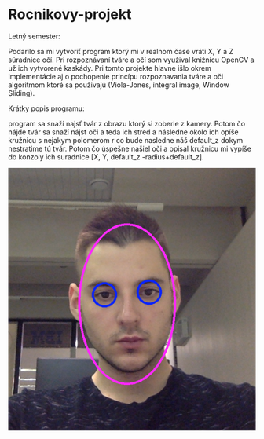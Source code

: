 # Rocnikovy-projekt
Letný semester:

Podarilo sa mi vytvoriť program ktorý mi v realnom čase vráti X, Y a Z súradnice očí. Pri rozpoznávaní tváre a očí som využival knižnicu OpenCV a už ich vytvorené kaskády. Pri tomto projekte hlavne išlo okrem implementácie aj o pochopenie princípu rozpoznavania tváre a oči algoritmom ktoré sa použivajú (Viola-Jones, integral image, Window Sliding).

Krátky popis programu:

program sa snaží najsť tvár z obrazu ktorý si zoberie z kamery. Potom čo nájde tvár sa snaží nájsť oči a teda ich stred a následne okolo ich opíše kružnicu s nejakym polomerom r co bude nasledne náš default_z dokym nestratime tú tvár. Potom čo úspešne našiel oči a opisal kružnicu mi vypíše do konzoly ich suradnice [X, Y, default_z -radius+default_z].



![alt text](https://raw.githubusercontent.com/borutv/Rocnikovy-projekt/master/Priklad.png)
